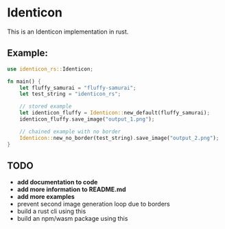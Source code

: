 # Identicon

This is an Identicon implementation in rust.

## Example:
```rust
use identicon_rs::Identicon;

fn main() {
    let fluffy_samurai = "fluffy-samurai";
    let test_string = "identicon_rs";

    // stored example
    let identicon_fluffy = Identicon::new_default(fluffy_samurai);
    identicon_fluffy.save_image("output_1.png");

    // chained example with no border
    Identicon::new_no_border(test_string).save_image("output_2.png");
}
```

## TODO
- **add documentation to code**
- **add more information to README.md**
- **add more examples**
- prevent second image generation loop due to borders
- build a rust cli using this
- build an npm/wasm package using this
